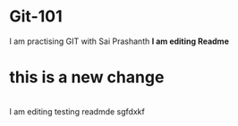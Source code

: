 # Git-101
I am practising GIT with Sai Prashanth
<b>I am editing Readme</b>
<h1>this is a new change</h1>
<br>
I am editing testing readmde
sgfdxkf
